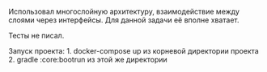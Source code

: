 Использовал многослойную архитектуру, взаимодействие между слоями через интерфейсы.
Для данной задачи её вполне хватает.

Тесты не писал.

Запуск проекта:
    1. docker-compose up из корневой директории проекта
    2. gradle :core:bootrun из этой же директории
